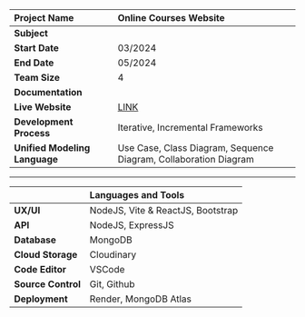 |Project Name|Online Courses Website|
| :---------------- | :--------|
| **Subject**       ||
| **Start Date**    |03/2024|
| **End Date**      |05/2024|
| **Team Size**     |4|
| **Documentation**||
| **Live Website**|[LINK](https://online-courses-web.onrender.com/)|
|**Development Process**|Iterative, Incremental Frameworks|
|**Unified Modeling Language**|Use Case, Class Diagram, Sequence Diagram, Collaboration Diagram|

---

||Languages and Tools|
| :---------------- | :--------|
|**UX/UI**|NodeJS, Vite & ReactJS, Bootstrap|
|**API**|NodeJS, ExpressJS
|**Database**|MongoDB
|**Cloud Storage**|Cloudinary
|**Code Editor**|VSCode
|**Source Control**| Git, Github
|**Deployment**| Render, MongoDB Atlas